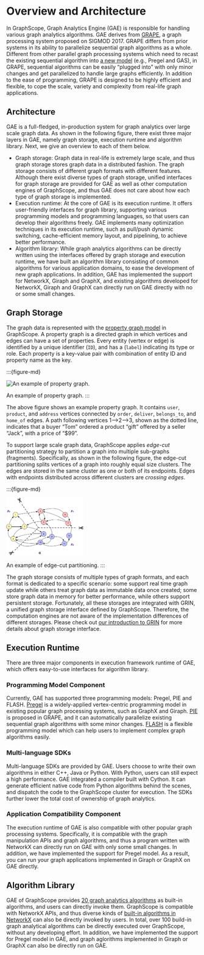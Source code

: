 # Overview and Architecture

In GraphScope, Graph Analytics Engine (GAE) is responsible for handling various graph analytics algorithms. GAE derives from [GRAPE](https://dl.acm.org/doi/10.1145/3282488), a graph processing system proposed on SIGMOD 2017. GRAPE differs from prior systems in its ability to parallelize sequential graph algorithms as a whole. Different from other parallel graph processing systems which need to recast the existing sequential algorithm into [a new model](https://graphscope.io/docs/latest/analytical_engine/vertex_centric_models.html) (e.g., Pregel and GAS), in GRAPE, sequential algorithms can be easily “plugged into” with only minor changes and get parallelized to handle large graphs efficiently. In addition to the ease of programming, GRAPE is designed to be highly efficient and flexible, to cope the scale, variety and complexity from real-life graph applications. 

## Architecture

GAE is a full-fledged, in-production system for graph analytics over large scale graph data. As shown in the following figure, there exist three major layers in GAE, namely graph storage, execution runtime and algorithm library. Next, we give an overview to each of them below.

- Graph storage: Graph data in real-life is extremely large scale, and thus graph storage stores graph data in a distributed fashion. The graph storage consists of different graph formats with different features. Although there exist diverse types of graph storage, unified interfaces for graph storage are provided for GAE as well as other computation engines of GraphScope, and thus GAE does not care about how each type of graph storage is implemented.
- Execution runtime: At the core of GAE is its execution runtime. It offers user-friendly interfaces for graph library, supporting various programming models and programming languages, so that users can develop their algorithms freely. GAE implements many optimization techniques in its execution runtime, such as pull/push dynamic switching, cache-efficient memory layout, and pipelining, to achieve better performance.
- Algorithm library: While graph analytics algorithms can be directly written using the interfaces offered by graph storage and execution runtime, we have built an algorithm library consisting of common algorithms for various application domains, to ease the development of new graph applications. In addition, GAE has implemented the support for NetworkX, Giraph and GraphX, and existing algorithms developed for NetworkX, Giraph and GraphX can directly run on GAE directly with no or some small changes.

## Graph Storage

The graph data is represented with the [property graph model](https://www.dataversity.net/what-is-a-property-graph/) in GraphScope. A property graph is a directed graph in which vertices and edges can have a set of properties. Every entity (vertex or edge) is identified by a unique identifier (`ID`), and has a (`label`) indicating its type or role. Each property is a key-value pair with combination of entity ID and property name as the key. 

:::{figure-md}

<img src="../images/property_graph.png"
     alt="An example of property graph."
     width="40%">

An example of property graph. 
:::

The above figure shows an example property graph. It contains `user`, `product`, and `address` vertices connected by `order`, `deliver`, `belongs_to`, and `home_of` edges. A path following vertices 1–>2–>3, shown as the dotted line, indicates that a buyer “Tom” ordered a product “gift” offered by a seller “Jack”, with a price of “$99”.

To support large scale graph data, GraphScope applies *edge-cut* partitioning strategy to partition a graph into multiple sub-graphs (fragments). Specifically, as shown in the following figure, the edge-cut partitioning splits vertices of a graph into roughly equal size clusters. The edges are stored in the same cluster as one or both of its endpoints. Edges with endpoints distributed across different clusters are *crossing edges*.

:::{figure-md}

<img src="../images/ecut.png"
     alt="An example of edge-cut partitioning."
     width="40%">

An example of edge-cut partitioning. 
:::

The graph storage consists of multiple types of graph formats, and each format is dedicated to a specific scenario: some support real time graph update while others treat graph data as immutable data once created; some store graph data in memory for better performance, while others support persistent storage. Fortunately, all these storages are integrated with GRIN, a unified graph storage interface defined by GraphScope. Therefore, the computation engines are not aware of the implementation differences of different storages. Please check out [our introduction to GRIN](https://graphscope.io/docs/latest/storage_engine/grin.html) for more details about graph storage interface.

## Execution Runtime

There are three major components in execution framework runtime of GAE, which offers easy-to-use interfaces for algorithm library.

### Programming Model Component 

Currently, GAE has supported three programming models: Pregel, PIE and FLASH. [Pregel](https://graphscope.io/docs/latest/analytical_engine/vertex_centric_models.html#pregel-model) is a widely-applied vertex-centric programming model in existing popular graph processing systems, such as GraphX and Giraph. [PIE](https://graphscope.io/docs/latest/analytical_engine/programming_model_pie.html) is proposed in GRAPE, and it can automatically parallelize existing sequential graph algorithms with some minor changes. [FLASH](https://graphscope.io/docs/latest/analytical_engine/flash.html) is a flexible programming model which can help users to implement complex graph algorithms easily.

### Multi-language SDKs

Multi-language SDKs are provided by GAE. Users choose to write their own algorithms in either C++, Java or Python. With Python, users can still expect a high performance. GAE integrated a compiler built with Cython. It can generate efficient native code from Python algorithms behind the scenes, and dispatch the code to the GraphScope cluster for execution. The SDKs further lower the total cost of ownership of graph analytics.

### Application Compatibility Component

The execution runtime of GAE is also compatible with other popular graph processing systems. Specifically, it is compatible with the graph manipulation APIs and graph algorithms, and thus a program written with NetworkX can directly run on GAE with only some small changes. In addition, we have implemented the support for Pregel model. As a result, you can run your graph applications implemented in Giraph or GraphX on GAE directly.

## Algorithm Library

GAE of GraphScope provides [20 graph analytics algorithms](https://graphscope.io/docs/latest/analytical_engine/builtin_algorithms.html) as built-in algorithms, and users can directly invoke them. GraphScope is compatible with NetworkX APIs, and thus diverse kinds of [built-in algorithms in NetworkX](https://networkx.org/documentation/stable/reference/algorithms/index.html) can also be directly invoked by users. In total, over 100 build-in graph analytical algorithms can be directly executed over GraphScope, without any developing effort. In addition, we have implemented the support for Pregel model in GAE, and graph aglorithms implemented in Giraph or GraphX can also be directly run on GAE.